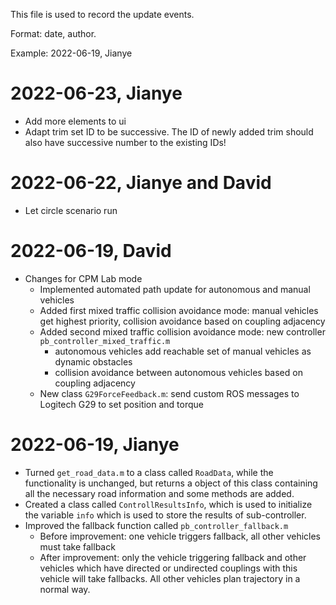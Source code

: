 This file is used to record the update events.

Format: date, author.

Example: 2022-06-19, Jianye

# 2022-06-23, Jianye
- Add more elements to ui
- Adapt trim set ID to be successive. The ID of newly added trim should also have successive number to the existing IDs!

# 2022-06-22, Jianye and David
- Let circle scenario run

# 2022-06-19, David
- Changes for CPM Lab mode
    - Implemented automated path update for autonomous and manual vehicles
    - Added first mixed traffic collision avoidance mode: manual vehicles get highest priority, collision avoidance based on coupling adjacency
    - Added second mixed traffic collision avoidance mode: new controller `pb_controller_mixed_traffic.m`
        - autonomous vehicles add reachable set of manual vehicles as dynamic obstacles
        - collision avoidance between autonomous vehicles based on coupling adjacency
    - New class `G29ForceFeedback.m`: send custom ROS messages to Logitech G29 to set position and torque

# 2022-06-19, Jianye
- Turned `get_road_data.m` to a class called `RoadData`, while the functionality is unchanged, but returns a object of this class containing all the necessary road information and some methods are added.
- Created a class called `ControllResultsInfo`, which is used to initialize the variable `info` which is used to store the results of sub-controller.
- Improved the fallback function called `pb_controller_fallback.m`
    - Before improvement: one vehicle triggers fallback, all other vehicles must take fallback
    - After improvement: only the vehicle triggering fallback and other vehicles which have directed or undirected couplings with this vehicle will take fallbacks. All other vehicles plan trajectory in a normal way.